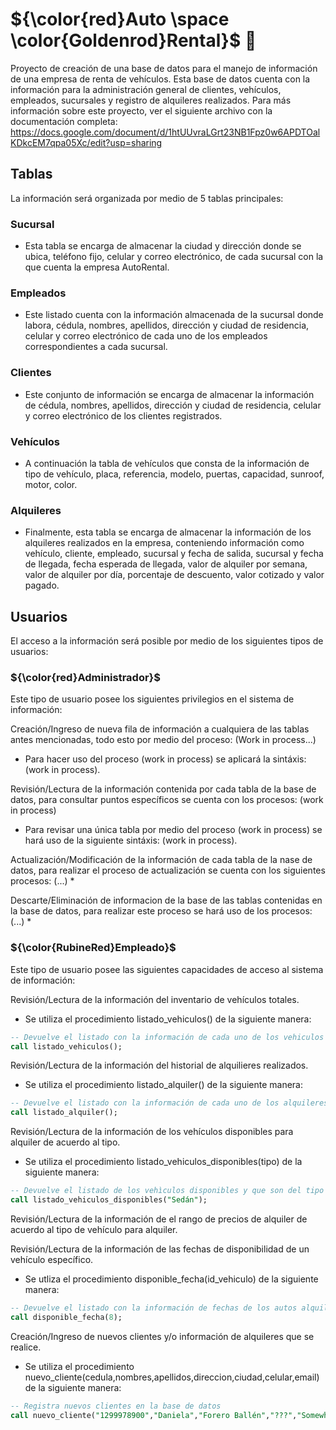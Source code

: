 # ${\color{red}Auto \space \color{Goldenrod}Rental}$ :red_car:

Proyecto de creación de una base de datos para el manejo de información de una empresa de renta de vehículos. Esta base de datos cuenta con la información para la administración general de clientes, vehículos, empleados, sucursales y registro de alquileres realizados.
Para más información sobre este proyecto, ver el siguiente archivo con la documentación completa: https://docs.google.com/document/d/1htUUvraLGrt23NB1Fpz0w6APDTOalKDkcEM7qpa05Xc/edit?usp=sharing

## Tablas
La información será organizada por medio de 5 tablas principales:

### Sucursal
* Esta tabla se encarga de almacenar la ciudad y dirección donde se ubica, teléfono fijo, celular y correo electrónico, de cada sucursal con la que cuenta la empresa AutoRental.

### Empleados
* Este listado cuenta con la información almacenada de la sucursal donde labora, cédula, nombres, apellidos, dirección y ciudad de residencia, celular y correo electrónico de cada uno de los empleados correspondientes a cada sucursal.

### Clientes
* Este conjunto de información se encarga de almacenar la información de cédula, nombres, apellidos, dirección y ciudad de residencia, celular y correo electrónico de los clientes registrados.

### Vehículos
* A continuación la tabla de vehículos que consta de la información de tipo de vehículo, placa, referencia, modelo, puertas, capacidad, sunroof, motor, color.

### Alquileres
* Finalmente, esta tabla se encarga de almacenar la información de los alquileres realizados en la empresa, conteniendo información como vehículo, cliente, empleado, sucursal y fecha de salida, sucursal y fecha de llegada, fecha esperada de llegada, valor de alquiler por semana, valor de alquiler por día, porcentaje de descuento, valor cotizado y valor pagado.

## Usuarios
El acceso a la información será posible por medio de los siguientes tipos de usuarios:

### ${\color{red}Administrador}$
Este tipo de usuario posee los siguientes privilegios en el sistema de información:

Creación/Ingreso de nueva fila de información a cualquiera de las tablas antes mencionadas, todo esto por medio del proceso: (Work in process...)
* Para hacer uso del proceso (work in process) se aplicará la sintáxis: (work in process).

Revisión/Lectura de la información contenida por cada tabla de la base de datos, para consultar puntos específicos se cuenta con los procesos: (work in process)
* Para revisar una única tabla por medio del proceso (work in process) se hará uso de la siguiente sintáxis: (work in process).

Actualización/Modificación de la información de cada tabla de la nase de datos, para realizar el proceso de actualización se cuenta con los siguientes procesos: (...)
* 

Descarte/Eliminación de informacion de la base de las tablas contenidas en la base de datos, para realizar este proceso se hará uso de los procesos: (...)
* 

### ${\color{RubineRed}Empleado}$ 
Este tipo de usuario posee las siguientes capacidades de acceso al sistema de información:

Revisión/Lectura de la información del inventario de vehículos totales.
* Se utiliza el procedimiento listado_vehiculos() de la siguiente manera:
```sql
-- Devuelve el listado con la información de cada uno de los vehiculos de la empresa
call listado_vehiculos();
```

Revisión/Lectura de la información del historial de alquilieres realizados.
* Se utiliza el procedimiento listado_alquiler() de la siguiente manera:
```sql
-- Devuelve el listado con la información de cada uno de los alquileres realizados por los clientes
call listado_alquiler();
```

Revisión/Lectura de la información de los vehículos disponibles para alquiler de acuerdo al tipo.
* Se utiliza el procedimiento listado_vehiculos_disponibles(tipo) de la siguiente manera:
```sql
-- Devuelve el listado de los vehìculos disponibles y que son del tipo especificado entre paréntesis
call listado_vehiculos_disponibles("Sedán");
```

Revisión/Lectura de la información de el rango de precios de alquiler de acuerdo al tipo de vehículo para alquiler.

Revisión/Lectura de la información de las fechas de disponibilidad de un vehículo específico.
* Se utliza el procedimiento disponible_fecha(id_vehiculo) de la siguiente manera:
```sql
-- Devuelve el listado con la información de fechas de los autos alquilados
call disponible_fecha(8);
```

Creación/Ingreso de nuevos clientes y/o información de alquileres que se realice.
* Se utiliza el procedimiento nuevo_cliente(cedula,nombres,apellidos,direccion,ciudad,celular,email) de la siguiente manera:
```sql
-- Registra nuevos clientes en la base de datos
call nuevo_cliente("1299978900","Daniela","Forero Ballén","???","Somewhere","123456","test@gmail.com");
```
